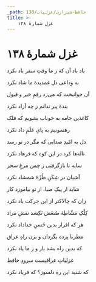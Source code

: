 ```yaml
---
_path: حافظ-شیرازی/غزلیات/138
title: >-
    غزل شمارهٔ ۱۳۸
---
```

# غزل شمارهٔ ۱۳۸

<div class="b" id="bn1"><div class="m1"><p>یاد باد آن که ز ما وقتِ سفر یاد نکرد</p></div>
<div class="m2"><p>به وداعی دلِ غمدیدهٔ ما شاد نکرد</p></div></div>
<div class="b" id="bn2"><div class="m1"><p>آن جوانبخت که می‌زد رقمِ خیر و قبول</p></div>
<div class="m2"><p>بندهٔ پیر ندانم ز چه آزاد نکرد</p></div></div>
<div class="b" id="bn3"><div class="m1"><p>کاغذین جامه به خوناب بشویم که فلک</p></div>
<div class="m2"><p>رهنمونیم به پایِ عَلَمِ داد نکرد</p></div></div>
<div class="b" id="bn4"><div class="m1"><p>دل به امّیدِ صدایی که مگر در تو رسد</p></div>
<div class="m2"><p>ناله‌ها کرد در این کوه که فرهاد نکرد</p></div></div>
<div class="b" id="bn5"><div class="m1"><p>سایه تا بازگرفتی ز چمن مرغِ سحر</p></div>
<div class="m2"><p>آشیان در شِکَنِ طُرِّهٔ شمشاد نکرد</p></div></div>
<div class="b" id="bn6"><div class="m1"><p>شاید ار پیکِ صبا، از تو بیاموزد کار</p></div>
<div class="m2"><p>زان که چالاکتر از این حرکت باد نکرد</p></div></div>
<div class="b" id="bn7"><div class="m1"><p>کِلْکِ مَشّاطِهٔ صُنعَش نَکِشد نقشِ مراد</p></div>
<div class="m2"><p>هر که اقرار بدین حُسنِ خداداد نکرد</p></div></div>
<div class="b" id="bn8"><div class="m1"><p>مطربا پرده بگردان و بزن راهِ عراق</p></div>
<div class="m2"><p>که بدین راه بشد یار و ز ما یاد نکرد</p></div></div>
<div class="b" id="bn9"><div class="m1"><p>غزلیاتِ عراقیست سرودِ حافظ</p></div>
<div class="m2"><p>که شنید این رهِ دلسوز؟ که فریاد نکرد</p></div></div>

